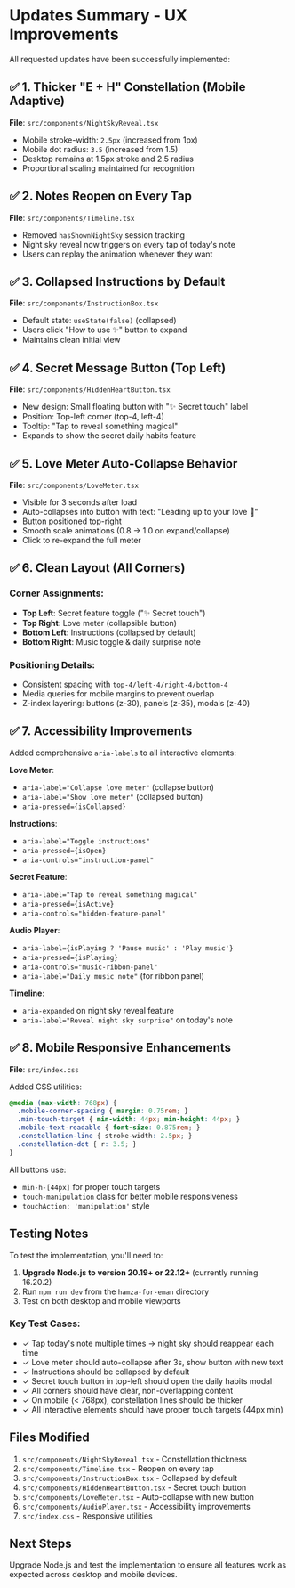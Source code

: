 # Updates Summary - UX Improvements

All requested updates have been successfully implemented:

## ✅ 1. Thicker "E + H" Constellation (Mobile Adaptive)
**File**: `src/components/NightSkyReveal.tsx`
- Mobile stroke-width: `2.5px` (increased from 1px)
- Mobile dot radius: `3.5` (increased from 1.5)
- Desktop remains at 1.5px stroke and 2.5 radius
- Proportional scaling maintained for recognition

## ✅ 2. Notes Reopen on Every Tap
**File**: `src/components/Timeline.tsx`
- Removed `hasShownNightSky` session tracking
- Night sky reveal now triggers on every tap of today's note
- Users can replay the animation whenever they want

## ✅ 3. Collapsed Instructions by Default
**File**: `src/components/InstructionBox.tsx`
- Default state: `useState(false)` (collapsed)
- Users click "How to use ✨" button to expand
- Maintains clean initial view

## ✅ 4. Secret Message Button (Top Left)
**File**: `src/components/HiddenHeartButton.tsx`
- New design: Small floating button with "✨ Secret touch" label
- Position: Top-left corner (top-4, left-4)
- Tooltip: "Tap to reveal something magical"
- Expands to show the secret daily habits feature

## ✅ 5. Love Meter Auto-Collapse Behavior
**File**: `src/components/LoveMeter.tsx`
- Visible for 3 seconds after load
- Auto-collapses into button with text: "Leading up to your love 💖"
- Button positioned top-right
- Smooth scale animations (0.8 → 1.0 on expand/collapse)
- Click to re-expand the full meter

## ✅ 6. Clean Layout (All Corners)
### Corner Assignments:
- **Top Left**: Secret feature toggle ("✨ Secret touch")
- **Top Right**: Love meter (collapsible button)
- **Bottom Left**: Instructions (collapsed by default)
- **Bottom Right**: Music toggle & daily surprise note

### Positioning Details:
- Consistent spacing with `top-4/left-4/right-4/bottom-4`
- Media queries for mobile margins to prevent overlap
- Z-index layering: buttons (z-30), panels (z-35), modals (z-40)

## ✅ 7. Accessibility Improvements
Added comprehensive `aria-labels` to all interactive elements:

**Love Meter**:
- `aria-label="Collapse love meter"` (collapse button)
- `aria-label="Show love meter"` (collapsed button)
- `aria-pressed={isCollapsed}`

**Instructions**:
- `aria-label="Toggle instructions"`
- `aria-pressed={isOpen}`
- `aria-controls="instruction-panel"`

**Secret Feature**:
- `aria-label="Tap to reveal something magical"`
- `aria-pressed={isActive}`
- `aria-controls="hidden-feature-panel"`

**Audio Player**:
- `aria-label={isPlaying ? 'Pause music' : 'Play music'}`
- `aria-pressed={isPlaying}`
- `aria-controls="music-ribbon-panel"`
- `aria-label="Daily music note"` (for ribbon panel)

**Timeline**:
- `aria-expanded` on night sky reveal feature
- `aria-label="Reveal night sky surprise"` on today's note

## ✅ 8. Mobile Responsive Enhancements
**File**: `src/index.css`

Added CSS utilities:
```css
@media (max-width: 768px) {
  .mobile-corner-spacing { margin: 0.75rem; }
  .min-touch-target { min-width: 44px; min-height: 44px; }
  .mobile-text-readable { font-size: 0.875rem; }
  .constellation-line { stroke-width: 2.5px; }
  .constellation-dot { r: 3.5; }
}
```

All buttons use:
- `min-h-[44px]` for proper touch targets
- `touch-manipulation` class for better mobile responsiveness
- `touchAction: 'manipulation'` style

## Testing Notes

To test the implementation, you'll need to:
1. **Upgrade Node.js to version 20.19+ or 22.12+** (currently running 16.20.2)
2. Run `npm run dev` from the `hamza-for-eman` directory
3. Test on both desktop and mobile viewports

### Key Test Cases:
- ✓ Tap today's note multiple times → night sky should reappear each time
- ✓ Love meter should auto-collapse after 3s, show button with new text
- ✓ Instructions should be collapsed by default
- ✓ Secret touch button in top-left should open the daily habits modal
- ✓ All corners should have clear, non-overlapping content
- ✓ On mobile (< 768px), constellation lines should be thicker
- ✓ All interactive elements should have proper touch targets (44px min)

## Files Modified
1. `src/components/NightSkyReveal.tsx` - Constellation thickness
2. `src/components/Timeline.tsx` - Reopen on every tap
3. `src/components/InstructionBox.tsx` - Collapsed by default
4. `src/components/HiddenHeartButton.tsx` - Secret touch button
5. `src/components/LoveMeter.tsx` - Auto-collapse with new button
6. `src/components/AudioPlayer.tsx` - Accessibility improvements
7. `src/index.css` - Responsive utilities

## Next Steps
Upgrade Node.js and test the implementation to ensure all features work as expected across desktop and mobile devices.

